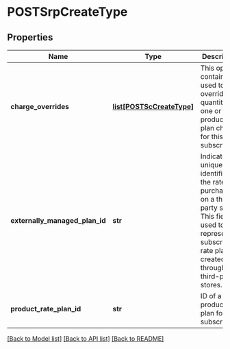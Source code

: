 # POSTSrpCreateType

## Properties
Name | Type | Description | Notes
------------ | ------------- | ------------- | -------------
**charge_overrides** | [**list[POSTScCreateType]**](POSTScCreateType.md) | This optional container is used to override the quantity of one or more product rate plan charges for this subscription.  | [optional] 
**externally_managed_plan_id** | **str** | Indicates the unique identifier for the rate plan purchased on a third-party store. This field is used to represent a subscription rate plan created through third-party stores.  | [optional] 
**product_rate_plan_id** | **str** | ID of a product rate plan for this subscription.  | 

[[Back to Model list]](../README.md#documentation-for-models) [[Back to API list]](../README.md#documentation-for-api-endpoints) [[Back to README]](../README.md)


